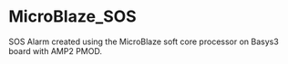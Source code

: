 # MicroBlaze_SOS
SOS Alarm created using the MicroBlaze soft core processor on Basys3 board with AMP2 PMOD.
